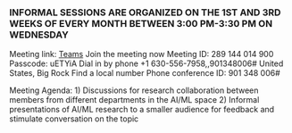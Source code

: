 
### INFORMAL SESSIONS ARE ORGANIZED ON THE 1ST AND 3RD WEEKS OF EVERY MONTH BETWEEN 3:00 PM-3:30 PM ON WEDNESDAY 

Meeting link: [Teams](https://teams.microsoft.com/l/meetup-join/19%3ameeting_ZWRhM2UwYTgtZDlmOS00OTMwLTljNmUtOGNjNDdhMjNlZTNj%40thread.v2/0?context=%7b%22Tid%22%3a%220cfca185-25f7-49e3-8ae7-704d5326e285%22%2c%22Oid%22%3a%229908370d-7aca-4f24-b474-6b0319afc0aa%22%7d)
Join the meeting now
Meeting ID: 289 144 014 900
Passcode: uETYiA
Dial in by phone
+1 630-556-7958,,901348006# United States, Big Rock
Find a local number
Phone conference ID: 901 348 006#

Meeting Agenda: 1) Discussions for research collaboration between members from different departments in the AI/ML space
                2) Informal presentations of AI/ML research to a smaller audience for feedback and stimulate conversation on the topic  


